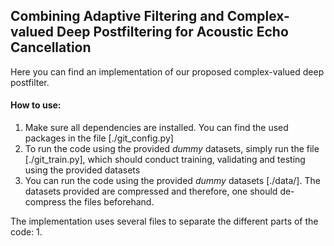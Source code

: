 
## Combining Adaptive Filtering and Complex-valued Deep Postfiltering for Acoustic Echo Cancellation 

Here you can find an implementation of our proposed complex-valued deep postfilter. 

#### How to use: 
1. Make sure all dependencies are installed. You can find the used packages in the file [./git_config.py]
2. To run the code using the provided *dummy* datasets, simply run the file [./git_train.py], which should conduct training, validating and testing using the provided datasets
3. You can run the code using the provided *dummy* datasets [./data/]. The datasets provided are compressed and therefore, one should de-compress the files beforehand. 

The implementation uses several files to separate the different parts of the code: 
1. 
